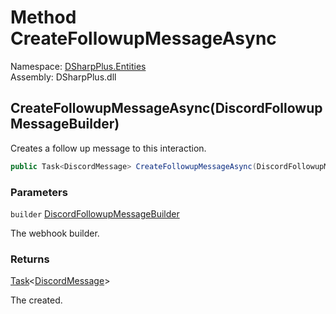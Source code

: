 # Method CreateFollowupMessageAsync

Namespace: [DSharpPlus.Entities](DSharpPlus.Entities.md)  
Assembly: DSharpPlus.dll

## <a id="DSharpPlus_Entities_DiscordInteraction_CreateFollowupMessageAsync_DSharpPlus_Entities_DiscordFollowupMessageBuilder_"></a>CreateFollowupMessageAsync\(DiscordFollowupMessageBuilder\)

Creates a follow up message to this interaction.

```csharp
public Task<DiscordMessage> CreateFollowupMessageAsync(DiscordFollowupMessageBuilder builder)
```

### Parameters

`builder` [DiscordFollowupMessageBuilder](DSharpPlus.Entities.DiscordFollowupMessageBuilder.md)

The webhook builder.

### Returns

[Task](https://learn.microsoft.com/dotnet/api/system.threading.tasks.task\-1)<[DiscordMessage](DSharpPlus.Entities.DiscordMessage.md)\>

The <xref href="DSharpPlus.Entities.DiscordMessage" data-throw-if-not-resolved="false"></xref> created.

